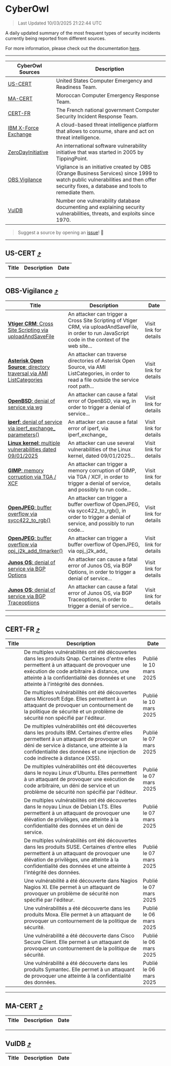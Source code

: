 
 <div id='top'></div>

# CyberOwl

 > Last Updated 10/03/2025 21:22:44 UTC
 
 A daily updated summary of the most frequent types of security incidents currently being reported from different sources.
 
 For more information, please check out the documentation [here](./docs/README.md).
 
 ---
 |CyberOwl Sources|Description|
 |---|---|
 |[US-CERT](#us-cert-arrow_heading_up)|United States Computer Emergency and Readiness Team.|
 |[MA-CERT](#ma-cert-arrow_heading_up)|Moroccan Computer Emergency Response Team.|
 |[CERT-FR](#cert-fr-arrow_heading_up)|The French national government Computer Security Incident Response Team.|
 |[IBM X-Force Exchange](#ibmcloud-arrow_heading_up)|A cloud-based threat intelligence platform that allows to consume, share and act on threat intelligence.|
 |[ZeroDayInitiative](#zerodayinitiative-arrow_heading_up)|An international software vulnerability initiative that was started in 2005 by TippingPoint.|
 |[OBS Vigilance](#obs-vigilance-arrow_heading_up)|Vigilance is an initiative created by OBS (Orange Business Services) since 1999 to watch public vulnerabilities and then offer security fixes, a database and tools to remediate them.|
 |[VulDB](#vuldb-arrow_heading_up)|Number one vulnerability database documenting and explaining security vulnerabilities, threats, and exploits since 1970.|
 
 > Suggest a source by opening an [issue](https://github.com/karimhabush/cyberowl/issues)! :raised_hands:
 ---

## US-CERT [:arrow_heading_up:](#cyberowl)

 |Title|Description|Date|
 |---|---|---|
 
 ---

## OBS-Vigilance [:arrow_heading_up:](#cyberowl)

 |Title|Description|Date|
 |---|---|---|
 |[<a href="https://vigilance.fr/vulnerability/Vtiger-CRM-Cross-Site-Scripting-via-uploadAndSaveFile-46044" class="noirorange"><b>Vtiger CRM</b>: Cross Site Scripting via uploadAndSaveFile</a>](https://vigilance.fr/vulnerability/Vtiger-CRM-Cross-Site-Scripting-via-uploadAndSaveFile-46044)|An attacker can trigger a Cross Site Scripting of Vtiger CRM, via uploadAndSaveFile, in order to run JavaScript code in the context of the web site...|Visit link for details|
 |[<a href="https://vigilance.fr/vulnerability/Asterisk-Open-Source-directory-traversal-via-AMI-ListCategories-46040" class="noirorange"><b>Asterisk Open Source</b>: directory traversal via AMI ListCategories</a>](https://vigilance.fr/vulnerability/Asterisk-Open-Source-directory-traversal-via-AMI-ListCategories-46040)|An attacker can traverse directories of Asterisk Open Source, via AMI ListCategories, in order to read a file outside the service root path...|Visit link for details|
 |[<a href="https://vigilance.fr/vulnerability/OpenBSD-denial-of-service-via-wg-46039" class="noirorange"><b>OpenBSD</b>: denial of service via wg</a>](https://vigilance.fr/vulnerability/OpenBSD-denial-of-service-via-wg-46039)|An attacker can cause a fatal error of OpenBSD, via wg, in order to trigger a denial of service...|Visit link for details|
 |[<a href="https://vigilance.fr/vulnerability/iperf-denial-of-service-via-iperf-exchange-parameters-46038" class="noirorange"><b>iperf</b>: denial of service via iperf_exchange_<wbr>parameters()</wbr></a>](https://vigilance.fr/vulnerability/iperf-denial-of-service-via-iperf-exchange-parameters-46038)|An attacker can cause a fatal error of iperf, via iperf_exchange_|Visit link for details|
 |[<a href="https://vigilance.fr/vulnerability/Linux-kernel-multiple-vulnerabilities-dated-09-01-2025-46034" class="noirorange"><b>Linux kernel</b>: multiple vulnerabilities dated 09/01/2025</a>](https://vigilance.fr/vulnerability/Linux-kernel-multiple-vulnerabilities-dated-09-01-2025-46034)|An attacker can use several vulnerabilities of the Linux kernel, dated 09/01/2025...|Visit link for details|
 |[<a href="https://vigilance.fr/vulnerability/GIMP-memory-corruption-via-TGA-XCF-46033" class="noirorange"><b>GIMP</b>: memory corruption via TGA / XCF</a>](https://vigilance.fr/vulnerability/GIMP-memory-corruption-via-TGA-XCF-46033)|An attacker can trigger a memory corruption of GIMP, via TGA / XCF, in order to trigger a denial of service, and possibly to run code...|Visit link for details|
 |[<a href="https://vigilance.fr/vulnerability/OpenJPEG-buffer-overflow-via-sycc422-to-rgb-46032" class="noirorange"><b>OpenJPEG</b>: buffer overflow via sycc422_to_rgb()</a>](https://vigilance.fr/vulnerability/OpenJPEG-buffer-overflow-via-sycc422-to-rgb-46032)|An attacker can trigger a buffer overflow of OpenJPEG, via sycc422_to_rgb(), in order to trigger a denial of service, and possibly to run code...|Visit link for details|
 |[<a href="https://vigilance.fr/vulnerability/OpenJPEG-buffer-overflow-via-opj-j2k-add-tlmarker-46031" class="noirorange"><b>OpenJPEG</b>: buffer overflow via opj_j2k_add_<wbr>tlmarker()</wbr></a>](https://vigilance.fr/vulnerability/OpenJPEG-buffer-overflow-via-opj-j2k-add-tlmarker-46031)|An attacker can trigger a buffer overflow of OpenJPEG, via opj_j2k_add_|Visit link for details|
 |[<a href="https://vigilance.fr/vulnerability/Junos-OS-denial-of-service-via-BGP-Options-46029" class="noirorange"><b>Junos OS</b>: denial of service via BGP Options</a>](https://vigilance.fr/vulnerability/Junos-OS-denial-of-service-via-BGP-Options-46029)|An attacker can cause a fatal error of Junos OS, via BGP Options, in order to trigger a denial of service...|Visit link for details|
 |[<a href="https://vigilance.fr/vulnerability/Junos-OS-denial-of-service-via-BGP-Traceoptions-46028" class="noirorange"><b>Junos OS</b>: denial of service via BGP Traceoptions</a>](https://vigilance.fr/vulnerability/Junos-OS-denial-of-service-via-BGP-Traceoptions-46028)|An attacker can cause a fatal error of Junos OS, via BGP Traceoptions, in order to trigger a denial of service...|Visit link for details|
 
 ---

## CERT-FR [:arrow_heading_up:](#cyberowl)

 |Title|Description|Date|
 |---|---|---|
 |[](https://www.cert.ssi.gouv.fr/avis/CERTFR-2025-AVI-0188/)|De multiples vulnérabilités ont été découvertes dans les produits Qnap. Certaines d'entre elles permettent à un attaquant de provoquer une exécution de code arbitraire à distance, une atteinte à la confidentialité des données et une atteinte à l'intégrité des données.|Publié le 10 mars 2025|
 |[](https://www.cert.ssi.gouv.fr/avis/CERTFR-2025-AVI-0187/)|De multiples vulnérabilités ont été découvertes dans Microsoft Edge. Elles permettent à un attaquant de provoquer un contournement de la politique de sécurité et un problème de sécurité non spécifié par l'éditeur.|Publié le 10 mars 2025|
 |[](https://www.cert.ssi.gouv.fr/avis/CERTFR-2025-AVI-0186/)|De multiples vulnérabilités ont été découvertes dans les produits IBM. Certaines d'entre elles permettent à un attaquant de provoquer un déni de service à distance, une atteinte à la confidentialité des données et une injection de code indirecte à distance (XSS).|Publié le 07 mars 2025|
 |[](https://www.cert.ssi.gouv.fr/avis/CERTFR-2025-AVI-0185/)|De multiples vulnérabilités ont été découvertes dans le noyau Linux d'Ubuntu. Elles permettent à un attaquant de provoquer une exécution de code arbitraire, un déni de service et un problème de sécurité non spécifié par l'éditeur.|Publié le 07 mars 2025|
 |[](https://www.cert.ssi.gouv.fr/avis/CERTFR-2025-AVI-0184/)|De multiples vulnérabilités ont été découvertes dans le noyau Linux de Debian LTS. Elles permettent à un attaquant de provoquer une élévation de privilèges, une atteinte à la confidentialité des données et un déni de service.|Publié le 07 mars 2025|
 |[](https://www.cert.ssi.gouv.fr/avis/CERTFR-2025-AVI-0183/)|De multiples vulnérabilités ont été découvertes dans les produits SUSE. Certaines d'entre elles permettent à un attaquant de provoquer une élévation de privilèges, une atteinte à la confidentialité des données et une atteinte à l'intégrité des données.|Publié le 07 mars 2025|
 |[](https://www.cert.ssi.gouv.fr/avis/CERTFR-2025-AVI-0182/)|Une vulnérabilité a été découverte dans Nagios Nagios XI. Elle permet à un attaquant de provoquer un problème de sécurité non spécifié par l'éditeur.|Publié le 07 mars 2025|
 |[](https://www.cert.ssi.gouv.fr/avis/CERTFR-2025-AVI-0181/)|Une vulnérabilités a été découverte dans les produits Moxa. Elle permet à un attaquant de provoquer un contournement de la politique de sécurité.|Publié le 06 mars 2025|
 |[](https://www.cert.ssi.gouv.fr/avis/CERTFR-2025-AVI-0180/)|Une vulnérabilité a été découverte dans Cisco Secure Client. Elle permet à un attaquant de provoquer un contournement de la politique de sécurité.|Publié le 06 mars 2025|
 |[](https://www.cert.ssi.gouv.fr/avis/CERTFR-2025-AVI-0179/)|Une vulnérabilité a été découverte dans les produits Symantec. Elle permet à un attaquant de provoquer une atteinte à la confidentialité des données.|Publié le 06 mars 2025|
 
 ---

## MA-CERT [:arrow_heading_up:](#cyberowl)

 |Title|Description|Date|
 |---|---|---|
 
 ---

## VulDB [:arrow_heading_up:](#cyberowl)

 |Title|Description|Date|
 |---|---|---|
 